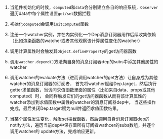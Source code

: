 1. 当组件初始化的时候，`computed`和`data`会分别建立各自的响应系统，`Observer`遍历data中每个属性设置`get/set`数据拦截

2. 初始化`computed`会调用`initComputed`函数

  1. 注册一个watcher实例，并在内实例化一个Dep消息订阅器用作后续收集依赖（比如渲染函数的watcher或者其他观察该计算属性变化的watcher）
  
  2. 调用计算属性时会触发其`Object.defineProperty`的get访问器函数
  
  3. 调用`watcher.depend()`方法向自身的消息订阅器dep的subs中添加其他属性的watcher
  
  4. 调用watcher的evaluate方法（进而调用watcher的get方法）让自身成为其他watcher的消息订阅器的订阅者，
     首先将watcher赋给Dep.target，然后执行getter求值函数，当访问求值函数里面的属性（比如来自data、props或其他computed）时，
     会同样触发它们的get访问器函数从而将该计算属性的watcher添加到求值函数中属性的watcher的消息订阅器dep中，
     当这些操作完成，最后关闭Dep.target赋为null并返回求值函数结果。

3. 当某个属性发生变化，触发set拦截函数，然后调用自身消息订阅器dep的notify方法，遍历当前dep中保存着所有订阅者wathcer的subs数组，并逐个调用watcher的 update方法，完成响应更新。
